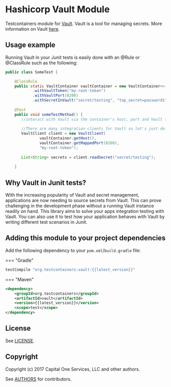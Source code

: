 # Hashicorp Vault Module

Testcontainers module for [Vault](https://github.com/hashicorp/vault). Vault is a tool for managing secrets. More information on Vault [here](https://www.vaultproject.io/).

## Usage example

Running Vault in your Junit tests is easily done with an @Rule or @ClassRule such as the following:

```java
public class SomeTest {

    @ClassRule
    public static VaultContainer vaultContainer = new VaultContainer<>()
            .withVaultToken("my-root-token")
            .withVaultPort(8200)
            .withSecretInVault("secret/testing", "top_secret=password1","db_password=dbpassword1");
    
    @Test
    public void someTestMethod() {
       //interact with Vault via the container's host, port and Vault token. 
       
       //There are many integration clients for Vault so let's just define a general one here:
       VaultClient client = new VaultClient(
               vaultContainer.getHost(),
               vaultContainer.getMappedPort(8200),
               "my-root-token");
       
       List<String> secrets = client.readSecret("secret/testing");
       
    }
```

## Why Vault in Junit tests?

With the increasing popularity of Vault and secret management, applications are now needing to source secrets from Vault.
This can prove challenging in the development phase without a running Vault instance readily on hand. This library 
aims to solve your apps integration testing with Vault. You can also use it to
test how your application behaves with Vault by writing different test scenarios in Junit.

## Adding this module to your project dependencies

Add the following dependency to your `pom.xml`/`build.gradle` file:

=== "Gradle"
```groovy
testCompile "org.testcontainers:vault:{{latest_version}}"
```
=== "Maven"
```xml
<dependency>
    <groupId>org.testcontainers</groupId>
    <artifactId>vault</artifactId>
    <version>{{latest_version}}</version>
    <scope>test</scope>
</dependency>
```

## License

See [LICENSE](https://raw.githubusercontent.com/testcontainers/testcontainers-java/master/modules/vault/LICENSE).

## Copyright

Copyright (c) 2017 Capital One Services, LLC and other authors.

See [AUTHORS](https://raw.githubusercontent.com/testcontainers/testcontainers-java/master/modules/vault/AUTHORS) for contributors.

